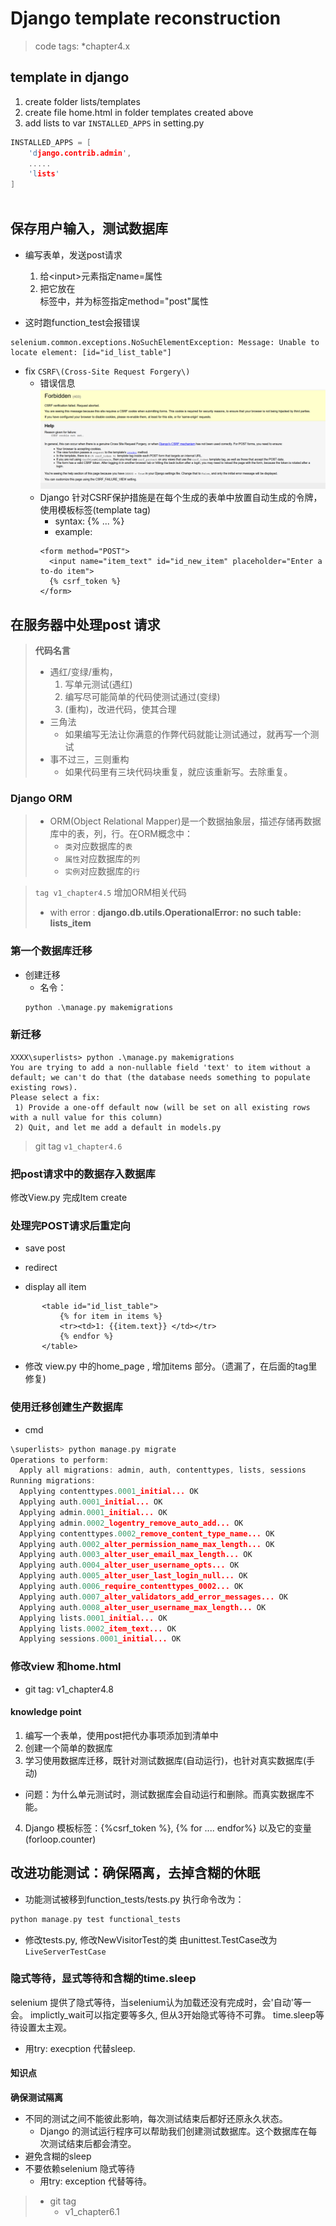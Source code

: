 # Django template reconstruction

> code tags: \*chapter4.x

## template in django
1. create folder lists/templates
2. create file home.html in folder templates created above
3. add lists to var `INSTALLED_APPS` in setting.py
```C
INSTALLED_APPS = [
    'django.contrib.admin',
    .....
    'lists'
]
 
```

## 保存用户输入，测试数据库
* 编写表单，发送post请求
  1. 给\<input\>元素指定name=属性
  2. 把它放在<form>标签中，并为标签指定method="post"属性

* 这时跑function_test会报错误
```
selenium.common.exceptions.NoSuchElementException: Message: Unable to locate element: [id="id_list_table"]
```
* fix `CSRF\(Cross-Site Request Forgery\)`
   + 错误信息
   ![CSRF_FAILURE_VIEW](./doc/csrf_fail.png)
   + Django 针对CSRF保护措施是在每个生成的表单中放置自动生成的令牌，使用模板标签(template tag)
     + syntax: {% ... %}
     + example:
     ```
     <form method="POST">
       <input name="item_text" id="id_new_item" placeholder="Enter a to-do item">
       {% csrf_token %}
     </form>
     ```
 ## 在服务器中处理post 请求
> **代码名言**
> * 遇红/变绿/重构，
>   1. 写单元测试(遇红)
>   2. 编写尽可能简单的代码使测试通过(变绿)
>   3. (重构)，改进代码，使其合理
> * 三角法
>   + 如果编写无法让你满意的作弊代码就能让测试通过，就再写一个测试
> * 事不过三，三则重构
>   + 如果代码里有三块代码块重复，就应该重新写。去除重复。
### Django ORM
> * ORM(Object Relational Mapper)是一个数据抽象层，描述存储再数据库中的表，列，行。在ORM概念中：
>    + `类`对应数据库的`表`
>    + `属性`对应数据库的`列`
>    + `实例`对应数据库的`行`

> `tag v1_chapter4.5` 增加ORM相关代码
>  * with error : **django.db.utils.OperationalError: no such table: lists_item**

### 第一个数据库迁移
* 创建迁移
  + 名令：
  ```C
  python .\manage.py makemigrations
  ```
### 新迁移
```
XXXX\superlists> python .\manage.py makemigrations
You are trying to add a non-nullable field 'text' to item without a default; we can't do that (the database needs something to populate existing rows).
Please select a fix:
 1) Provide a one-off default now (will be set on all existing rows with a null value for this column)
 2) Quit, and let me add a default in models.py
```
> git tag `v1_chapter4.6`

### 把post请求中的数据存入数据库
修改View.py 完成Item create

### 处理完POST请求后重定向
 * save post
 * redirect

 * display all item
 ```
        <table id="id_list_table">
            {% for item in items %}
            <tr><td>1: {{item.text}} </td></tr>
            {% endfor %}
        </table>
 ```
 * 修改 view.py 中的home_page , 增加items 部分。（遗漏了，在后面的tag里修复)
### 使用迁移创建生产数据库
* cmd
```C
\superlists> python manage.py migrate
Operations to perform:
  Apply all migrations: admin, auth, contenttypes, lists, sessions
Running migrations:
  Applying contenttypes.0001_initial... OK
  Applying auth.0001_initial... OK
  Applying admin.0001_initial... OK
  Applying admin.0002_logentry_remove_auto_add... OK
  Applying contenttypes.0002_remove_content_type_name... OK
  Applying auth.0002_alter_permission_name_max_length... OK
  Applying auth.0003_alter_user_email_max_length... OK
  Applying auth.0004_alter_user_username_opts... OK
  Applying auth.0005_alter_user_last_login_null... OK
  Applying auth.0006_require_contenttypes_0002... OK
  Applying auth.0007_alter_validators_add_error_messages... OK
  Applying auth.0008_alter_user_username_max_length... OK
  Applying lists.0001_initial... OK
  Applying lists.0002_item_text... OK
  Applying sessions.0001_initial... OK
```
### 修改view 和home.html 
* git tag: v1_chapter4.8
#### knowledge point
1. 编写一个表单，使用post把代办事项添加到清单中
2. 创建一个简单的数据库
3. 学习使用数据库迁移，既针对测试数据库(自动运行)，也针对真实数据库(手动)
  * 问题：为什么单元测试时，测试数据库会自动运行和删除。而真实数据库不能。
4. Django 模板标签：{%csrf_token %}, {% for .... endfor%} 以及它的变量   (forloop.counter)

## 改进功能测试：确保隔离，去掉含糊的休眠
 * 功能测试被移到function_tests/tests.py
 执行命令改为：
 ```C
 python manage.py test functional_tests
 ```
* 修改tests.py, 修改NewVisitorTest的类 由unittest.TestCase改为`LiveServerTestCase`
### 隐式等待，显式等待和含糊的time.sleep
 selenium 提供了隐式等待，当selenium认为加载还没有完成时，会'自动'等一会。 implictly_wait可以指定要等多久, 但从3开始隐式等待不可靠。
 time.sleep等待设置太主观。
 * 用try: execption 代替sleep.

#### 知识点
  **确保测试隔离**
  * 不同的测试之间不能彼此影响，每次测试结束后都好还原永久状态。
    + Django 的测试运行程序可以帮助我们创建测试数据库。这个数据库在每次测试结束后都会清空。
  * 避免含糊的sleep
  * 不要依赖selenium 隐式等待
    + 用try: exception 代替等待。
> * git tag
>   * v1_chapter6.1